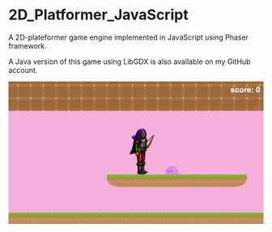 # 2D_Platformer_JavaScript
A 2D-plateformer game engine implemented in JavaScript using Phaser framework. 

A Java version of this game using LibGDX is also available on my GitHub account. 


<img src="Image 6-6-20 at 1.46 AM.jpeg"
     alt="Game_screenshot"
     style="float: left; margin-right: 10px;" />

